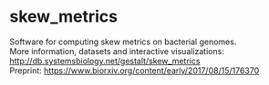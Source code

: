 # skew_metrics
Software for computing skew metrics on bacterial genomes.  
More information, datasets and interactive visualizations: http://db.systemsbiology.net/gestalt/skew_metrics  
Preprint: https://www.biorxiv.org/content/early/2017/08/15/176370
